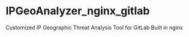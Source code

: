 # IPGeoAnalyzer_nginx_gitlab
Customized IP Geographic Threat Analysis Tool for GitLab Built in nginx
